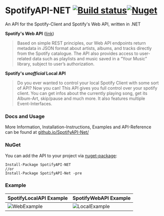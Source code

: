 SpotifyAPI-NET [![Build status](https://ci.appveyor.com/api/projects/status/mxpjhw3uli4q0yx1?svg=true)](https://ci.appveyor.com/project/JohnnyCrazy/spotifyapi-net)[![Nuget](https://badge.fury.io/nu/SpotifyAPI-NET.svg)](https://www.nuget.org/packages/SpotifyAPI-NET/)
===

An API for the Spotify-Client and Spotify's Web API, written in .NET  

**Spotify's Web API** ([link](https://developer.spotify.com/web-api/))
> Based on simple REST principles, our Web API endpoints return metadata in JSON format about artists, albums, and tracks directly from the Spotify catalogue.
> The API also provides access to user-related data such as playlists and music saved in a “Your Music” library, subject to user’s authorization.

**Spotify's *unofficial* Local API**
> Do you ever wanted to control your local Spotify Client with some sort of API? Now you can! This API gives you full control over your spotify client.
> You can get infos about the currently playing song, get its Album-Art, skip/pause and much more. It also features multiple Event-Interfaces.

### Docs and Usage

More Information, Installation-Instructions, Examples and API-Reference can be found at [github.io/SpotifyAPI-Net/](http://johnnycrazy.github.io/SpotifyAPI-NET/)

### NuGet  
You can add the API to your project via [nuget-package](https://www.nuget.org/packages/SpotifyAPI-NET/):  
```
Install-Package SpotifyAPI-NET
//or
Install-Package SpotifyAPI-Net -pre
```

### Example

| SpotifyLocalAPI Example   | SpotifyWebAPI Example     |
| :------------- | :------------- |
| ![WebExample](http://i.imgur.com/Vo0lMk8.png) | ![LocalExample](http://i.imgur.com/E8Ba7Qm.png) |
